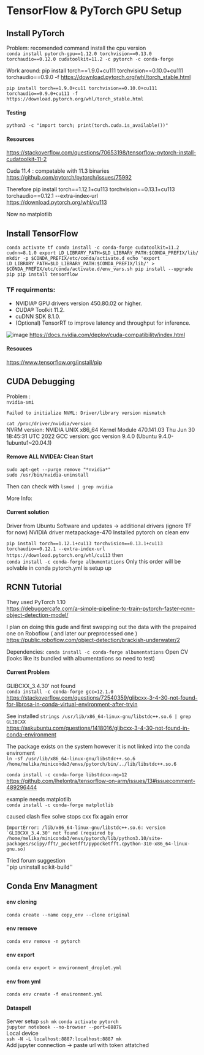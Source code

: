 # TensorFlow & PyTorch GPU Setup 


## Install PyTorch
Problem: recomended command install the cpu version   
``conda install pytorch-gpu==1.12.0 torchvision==0.13.0 torchaudio==0.12.0 cudatoolkit=11.2 -c pytorch -c conda-forge``

Work around: 
pip install torch==1.9.0+cu111 torchvision==0.10.0+cu111 torchaudio==0.9.0 -f https://download.pytorch.org/whl/torch_stable.html

``pip install torch==1.9.0+cu11 torchvision==0.10.0+cu111 torchaudio==0.9.0+cu111 -f https://download.pytorch.org/whl/torch_stable.html``

#### Testing
``python3 -c "import torch; print(torch.cuda.is_available())"``

#### Resources
https://stackoverflow.com/questions/70653198/tensorflow-pytorch-install-cudatoolkit-11-2

Cuda 11.4 : compatable with 11.3 binaries  
https://github.com/pytorch/pytorch/issues/75992

Therefore
pip install torch==1.12.1+cu113 torchvision==0.13.1+cu113 torchaudio==0.12.1 --extra-index-url https://download.pytorch.org/whl/cu113

Now no matplotlib  


## Install TensorFlow

``conda activate tf
conda install -c conda-forge cudatoolkit=11.2 cudnn=8.1.0
export LD_LIBRARY_PATH=$LD_LIBRARY_PATH:$CONDA_PREFIX/lib/
mkdir -p $CONDA_PREFIX/etc/conda/activate.d
echo 'export LD_LIBRARY_PATH=$LD_LIBRARY_PATH:$CONDA_PREFIX/lib/' > $CONDA_PREFIX/etc/conda/activate.d/env_vars.sh
pip install --upgrade pip
pip install tensorflow``

### TF requirments: 

*  NVIDIA® GPU drivers version 450.80.02 or higher.
*  CUDA® Toolkit 11.2.
*  cuDNN SDK 8.1.0.
*  (Optional) TensorRT to improve latency and throughput for inference.

![image](https://user-images.githubusercontent.com/23053125/205438774-0d2c26ef-f011-402a-9bdd-acf8e5294d06.png)
https://docs.nvidia.com/deploy/cuda-compatibility/index.html

#### Resouces  
https://www.tensorflow.org/install/pip 

## CUDA Debugging
 
Problem :  
``nvidia-smi`` 

``Failed to initialize NVML: Driver/library version mismatch``

``cat /proc/driver/nvidia/version``  
NVRM version: NVIDIA UNIX x86_64 Kernel Module  470.141.03  Thu Jun 30 18:45:31 UTC 2022
GCC version:  gcc version 9.4.0 (Ubuntu 9.4.0-1ubuntu1~20.04.1)

#### Remove ALL NVIDEA: Clean Start

``sudo apt-get --purge remove "*nvidia*"``  
``sudo /usr/bin/nvidia-uninstall``

Then can check with
``lsmod | grep nvidia``

More Info:  

#### Current solution
Driver from Ubuntu Software and updates -> additional drivers (ignore TF for now)
NVIDIA driver metapackage-470 
Installed pytorch on clean env

``pip install torch==1.12.1+cu113 torchvision==0.13.1+cu113 torchaudio==0.12.1 --extra-index-url https://download.pytorch.org/whl/cu113``
then   
``conda install -c conda-forge albumentations``
Only this order will be solvable in conda
pytorch.yml is setup up

## RCNN Tutorial
They used PyTorch 1.10  
https://debuggercafe.com/a-simple-pipeline-to-train-pytorch-faster-rcnn-object-detection-model/

I plan on doing this gude and first swapping out the data with the prepaired one on Roboflow  ( and later our preprocessed one )  
https://public.roboflow.com/object-detection/brackish-underwater/2

Dependencies:
``conda install -c conda-forge albumentations``
Open CV (looks like its bundled with albumentations so need to test)

#### Current Problem
GLIBCXX_3.4.30' not found  
``conda install -c conda-forge gcc=12.1.0``  
https://stackoverflow.com/questions/72540359/glibcxx-3-4-30-not-found-for-librosa-in-conda-virtual-environment-after-tryin

See installed 
``strings /usr/lib/x86_64-linux-gnu/libstdc++.so.6 | grep GLIBCXX``  
https://askubuntu.com/questions/1418016/glibcxx-3-4-30-not-found-in-conda-environment

The package exists on the system however it is not linked into the conda enviroment  
``ln -sf /usr/lib/x86_64-linux-gnu/libstdc++.so.6 /home/melika/miniconda3/envs/pytorch/bin/../lib/libstdc++.so.6``   

``conda install -c conda-forge libstdcxx-ng=12``  
https://github.com/lhelontra/tensorflow-on-arm/issues/13#issuecomment-489296444

example needs matplotlib  
``conda install -c conda-forge matplotlib`` 

caused clash flex solve stops cxx fix again error   

``ImportError: /lib/x86_64-linux-gnu/libstdc++.so.6: version `GLIBCXX_3.4.30' not found (required by /home/melika/miniconda3/envs/pytorch/lib/python3.10/site-packages/scipy/fft/_pocketfft/pypocketfft.cpython-310-x86_64-linux-gnu.so)``
  
Tried forum suggestion  
''pip uninstall scikit-build'' 


## Conda Env Managment

#### env cloning 
``conda create --name copy_env --clone original``
#### env remove
``conda env remove -n pytorch``
#### env export
``conda env export > environment_droplet.yml``
#### env from yml
``conda env create -f environment.yml``

#### Dataspell 
Server setup
``ssh mk`` 
``conda activate pytorch``  
``jupyter notebook --no-browser --port=8887&``  
Local device  
``ssh -N -L localhost:8887:localhost:8887 mk``  
Add jupyter connection -> paste url with token attatched  
